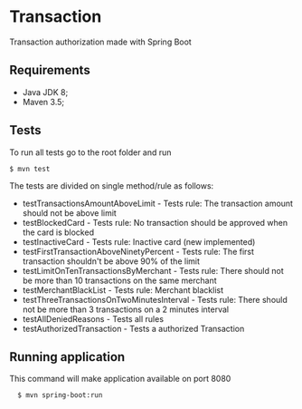 # Transaction

Transaction authorization made with Spring Boot

## Requirements

* Java JDK 8;
* Maven 3.5;

## Tests

To run all tests go to the root folder and run

```console
$ mvn test
```
The tests are divided on single method/rule as follows:

* testTransactionsAmountAboveLimit - Tests rule: The transaction amount should not be above limit
* testBlockedCard - Tests rule: No transaction should be approved when the card is blocked
* testInactiveCard - Tests rule: Inactive card (new implemented)
* testFirstTransactionAboveNinetyPercent - Tests rule: The first transaction shouldn't be above 90% of the limit
* testLimitOnTenTransactionsByMerchant - Tests rule: There should not be more than 10 transactions on the same merchant
* testMerchantBlackList - Tests rule: Merchant blacklist
* testThreeTransactionsOnTwoMinutesInterval - Tests rule: There should not be more than 3 transactions on a 2 minutes interval
* testAllDeniedReasons - Tests all rules
* testAuthorizedTransaction - Tests a authorized Transaction

## Running application

This command will make application available on port 8080

```console
  $ mvn spring-boot:run
```
